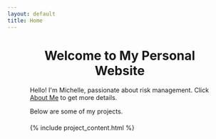 ```yaml
---
layout: default
title: Home
---
```


<div style="margin: 20px auto; width: 80%; max-width: 800px;">
  <h1 style="text-align: center;">Welcome to My Personal Website</h1>
  <p>Hello! I'm Michelle, passionate about risk management. Click <a href="https://michelleziqi.github.io/about%20me/">About Me</a> to get more details.</p>
  <p>Below are some of my projects.</p>

  <div style="margin: 20px 0;">
    {% include project_content.html %}
  </div>
</div>

